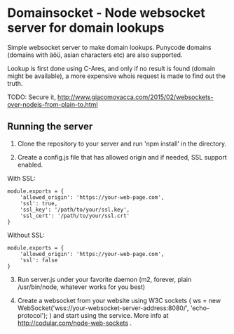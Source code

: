 # Domainsocket - Node websocket server for domain lookups

Simple websocket server to make domain lookups. Punycode domains (domains with äöü, asian characters etc) are also supported.

Lookup is first done using C-Ares, and only if no result is found (domain might be available), a more expensive whois request is made to find out the truth.

TODO: Secure it, http://www.giacomovacca.com/2015/02/websockets-over-nodejs-from-plain-to.html

## Running the server

1) Clone the repository to your server and run 'npm install' in the directory.

2) Create a config.js file that has allowed origin and if needed, SSL support enabled.

With SSL:
```
module.exports = {
    'allowed_origin': 'https://your-web-page.com',
    'ssl': true,
    'ssl_key': '/path/to/your/ssl.key',
    'ssl_cert': '/path/to/your/ssl.crt'
}
```

Without SSL:
```
module.exports = {
    'allowed_origin': 'https://your-web-page.com',
    'ssl': false
}
```

3) Run server.js under your favorite daemon (m2, forever, plain /usr/bin/node, whatever works for you best)

4) Create a websocket from your website using W3C sockets ( ws = new WebSocket('wss://your-websocket-server-address:8080/', 'echo-protocol'); ) and start using the service. More info at http://codular.com/node-web-sockets .

